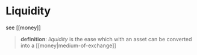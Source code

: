 # Liquidity

see [[money]]

> **definition**: _liquidity_ is the ease which with an asset can be converted into a [[money|medium-of-exchange]]
